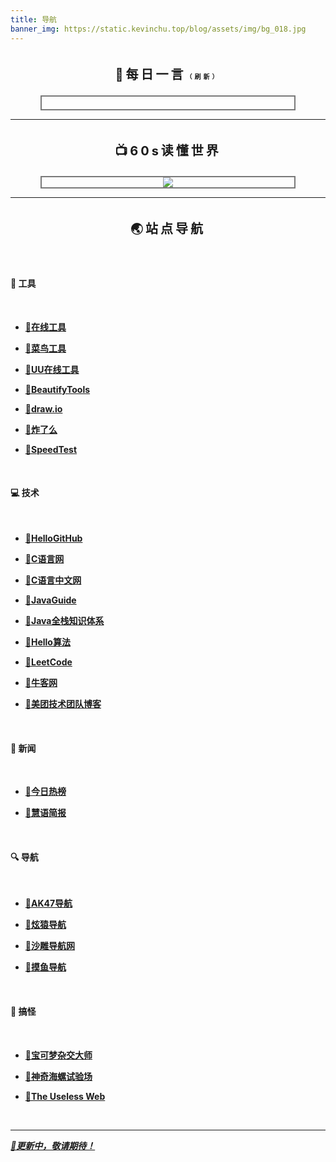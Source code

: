 ```yaml
---
title: 导航
banner_img: https://static.kevinchu.top/blog/assets/img/bg_018.jpg
---
```

<style>
.custom-module {
    width: 100%;
    padding: 0;
    text-align: center;
}

.module-title{
    font-size: 20px;
    position: relative;
    display: inline-block;
    letter-spacing: 4px;
    margin: 20px;
}

.hitokoto-wrap {
    position: relative;
    width: 730px;
    max-width: 80%;
    border: 2px solid #797979;
    text-align: center;
    margin: 0px auto;
}

.module-title span:hover {
    cursor:pointer;
    font-weight: bolder;
    border-bottom : 1px solid #797979;
}

.hitokoto-wrap p {
    width: 75%;
    margin: auto;
    line-height: 40px;
}

.hitokoto-wrap p#hitokoto {
    margin-top: 20px;
    margin-bottom: 10px;
    position: relative;
    font-size: 25px;
    text-align: center;
    /* text-indent: 2em;  */
}

.hitokoto-wrap p#info {
    font-size: 15px;
    margin: 15px auto;
    margin-top: 10px;
    margin-bottom: 20px;
    text-align: right;
}

.news {
    position: relative;
    width: 730px;
    max-width: 80%;
    text-align: center;
    margin: 0 auto;
    border: 2px solid #797979;
}

@media (max-width: 685px) {

}

@media (max-width: 500px) {
    .hitokoto-wrap {
        max-width: 88%;
    }

    .news {
        max-width: 88%;
    }

}

.widget-border {
    display: flex;  
    flex-wrap: wrap;
    justify-content: center;      
}

.widget-item {
    max-width: 180px;
}

</style>
<div class="custom-module">
<h1  class="module-title">📖每日一言<span id="refresh" style="font-size:10px">（刷新）</span></h1>
<div class="hitokoto-wrap">
<p id="hitokoto"></p>
<p id="info"></p>
<script>
    function fetchHitokoto() {
        const text = document.querySelector('#hitokoto');
        const info = document.querySelector('#info');
        text.innerText = '挑选中...';
        info.innerText = '';
        fetch('https://v1.hitokoto.cn/?c=a&c=b&c=c&c=d&c=f&c=h&c=i&c=k', {
            cache: "no-store"
            }
        ).then(response => response.json())
        .then(data => {
            text.innerText = data.hitokoto;
            info.innerText = '出自：' + data.from;
        })
        .catch(console.error);
    }
    var refreshBtn = document.getElementById("refresh");
    refreshBtn.onclick = function () {
        fetchHitokoto();
    }
    fetchHitokoto();
</script>

</div>


--- 


<h1 class="module-title">📺60s读懂世界</h1>

<div class="news">
<img src="https://api.jun.la/60s.php?format=image">
</div>



--- 


<h1 class="module-title">🌏站点导航</h1>


</div>

</br>

#### 🔨 工具

<br>

- [**🔗在线工具**](https://tool.lu/)

- [**🔗菜鸟工具**](https://c.runoob.com/)

- [**🔗UU在线工具**](https://uutool.cn/)

- [**🔗BeautifyTools**](https://beautifytools.com/)

- [**🔗draw.io**](https://www.draw.io/)

- [**🔗炸了么**](https://zhale.me/)

- [**🔗SpeedTest**](https://www.speedtest.cn/)

<br>

#### 💻 技术

<br>

- [**🔗HelloGitHub**](https://hellogithub.com/)

- [**🔗C语言网**](https://www.dotcpp.com/course/)

- [**🔗C语言中文网**](http://c.biancheng.net/)

- [**🔗JavaGuide**](https://javaguide.cn/)

- [**🔗Java全栈知识体系**](https://www.pdai.tech/)

- [**🔗Hello算法**](https://www.hello-algo.com/)

- [**🔗LeetCode**](https://leetcode.cn/)

- [**🔗牛客网**](https://www.nowcoder.com/)

- [**🔗美团技术团队博客**](https://tech.meituan.com/)

<br>

#### 📱 新闻

<br>

- [**🔗今日热榜**](https://tophub.today/)

- [**🔗慧语简报**](https://news.topurl.cn/)

<br>

#### 🔍 导航

<br>

- [**🔗AK47导航**](https://www.ak47s.cn/)

- [**🔗炫猿导航**](https://xydh.fun/)

- [**🔗沙雕导航网**](https://shadiao.pro/)

- [**🔗摸鱼导航**](https://moyu.games/)

<br>

#### 👾 搞怪 

<br>

- [**🔗宝可梦杂交大师**](https://pokemon.alexonsager.net/zh/)

- [**🔗神奇海螺试验场**](https://lab.magiconch.com/)

- [**🔗The Useless Web**](https://theuselessweb.com/)   

<br>


<link
  rel="stylesheet"
  href="https://cdn.jsdelivr.net/npm/sakana-widget@2.7.0/lib/sakana.min.css"
/>

<div class="widget-border">
<div id="pokemon-pikachu-widget" class="widget-item"></div>
<div id="pokemon-psyduck-widget" class="widget-item"></div>
<div id="pokemon-slowpoke-widget" class="widget-item"></div>
<div id="pokemon-bulbasaur-widget" class="widget-item"></div>
</div>

<script>
  function initSakanaWidget() {
    const map = new Map([
        ['pokemon-pikachu','https://static.kevinchu.top/blog/assets/img/pokemon-pikachu.png'],
        ['pokemon-psyduck','https://static.kevinchu.top/blog/assets/img/pokemon-psyduck.png'],
        ['pokemon-slowpoke','https://static.kevinchu.top/blog/assets/img/pokemon-slowpoke.png'],
        ['pokemon-bulbasaur','https://static.kevinchu.top/blog/assets/img/pokemon-bulbasaur.png'],
        ['pokemon-charmander','https://static.kevinchu.top/blog/assets/img/pokemon-charmander.png'],
        ['pokemon-squirtle','https://static.kevinchu.top/blog/assets/img/pokemon-squirtle.png'],
        ['pokemon-eevee','https://static.kevinchu.top/blog/assets/img/pokemon-eevee.png'],
        ['pokemon-jigglypuff','https://static.kevinchu.top/blog/assets/img/pokemon-jigglypuff.png'],
        ['pokemon-cubone','https://static.kevinchu.top/blog/assets/img/pokemon-cubone.png'],
        ['pokemon-snorlax','https://static.kevinchu.top/blog/assets/img/pokemon-snorlax.png']
    ]);

    function registerSakana(name, img){
        const widget = SakanaWidget.getCharacter('chisato');
        widget.image = img;
        SakanaWidget.registerCharacter(name, widget);
    }

    map.forEach((val,key) => {
        registerSakana(key,val);
    })
    
    new SakanaWidget({ character: 'pokemon-charmander', controls: false, rod: false }).mount('#pokemon-pikachu-widget');
    new SakanaWidget({ character: 'pokemon-bulbasaur', controls: false, rod: false }).mount('#pokemon-psyduck-widget');
    new SakanaWidget({ character: 'pokemon-squirtle', controls: false, rod: false }).mount('#pokemon-slowpoke-widget');
    new SakanaWidget({ character: 'pokemon-jigglypuff', controls: false, rod: false }).mount('#pokemon-bulbasaur-widget');

  }
</script>

<script
  async
  onload="initSakanaWidget()"
  src="https://cdn.jsdelivr.net/npm/sakana-widget@2.7.0/lib/sakana.min.js"
></script>


---


[***📌更新中，敬请期待！***]()




